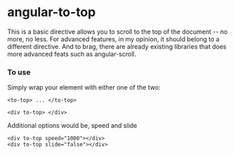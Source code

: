 angular-to-top
=====
This is a basic directive allows you to scroll to the top of the document -- no more, no less. For advanced features, in my opinion, it should belong to a different directive. And to brag, there are already existing libraries that does more advanced feats such as angular-scroll.

### To use ###

Simply wrap your element with either one of the two:

	<to-top> ... </to-top>

	<div to-top> </div>

Additional options would be, speed and slide

	<div to-top speed="1000"></div>
	<div to-top slide="false"></div>